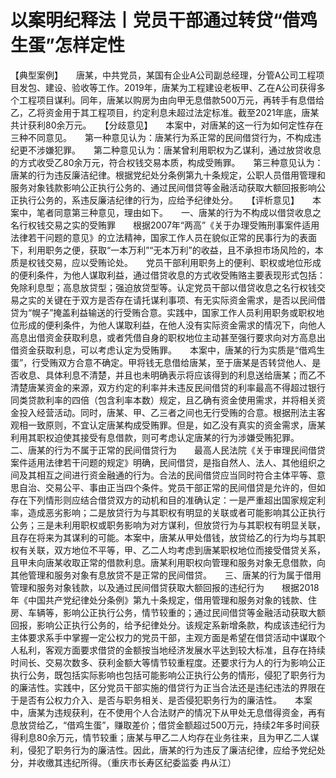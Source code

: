 # 以案明纪释法丨党员干部通过转贷“借鸡生蛋”怎样定性

【典型案例】　　唐某，中共党员，某国有企业A公司副总经理，分管A公司工程项目发包、建设、验收等工作。2019年，唐某为工程建设老板甲、乙在A公司获得多个工程项目谋利。同年，唐某以购房为由向甲无息借款500万元，再转手有息借给乙，乙将资金用于其工程项目，约定利息未超过法定标准。截至2021年底，唐某共计获利80余万元。　　【分歧意见】　　本案中，对唐某的这一行为如何定性存在三种不同意见。　　第一种意见认为：唐某行为系正常的民间借贷行为，不构成违纪更不涉嫌犯罪。　　第二种意见认为：唐某曾利用职权为乙谋利，通过放贷收息的方式收受乙80余万元，符合权钱交易本质，构成受贿罪。　　第三种意见认为：唐某的行为违反廉洁纪律。根据党纪处分条例第九十条规定，公职人员借用管理和服务对象钱款影响公正执行公务的、通过民间借贷等金融活动获取大额回报影响公正执行公务的，系违反廉洁纪律的行为，应给予纪律处分。　　【评析意见】　　本案中，笔者同意第三种意见，理由如下。　　一、唐某的行为不构成以借贷收息之名行权钱交易之实的受贿罪　　根据2007年“两高”《关于办理受贿刑事案件适用法律若干问题的意见》的立法精神，国家工作人员在貌似正常的民事行为的表面下，利用职务之便，获取“一本万利”“无本万利”的收益，且不承担市场风险的，本质是权钱交易，应以受贿论处。　　党员干部利用职务上的便利、职权或地位形成的便利条件，为他人谋取利益，通过借贷收息的方式收受贿赂主要表现形式包括：免除利息型；高息放贷型；强迫放贷型等。认定党员干部以借贷收息之名行权钱交易之实的关键在于双方是否存在请托谋利事项、有无实际资金需求，是否以民间借贷为“幌子”掩盖利益输送的行受贿合意。实践中，国家工作人员利用职务或职权地位形成的便利条件，为他人谋取利益，在他人没有实际资金需求的情况下，向他人高息出借资金获取利息，或者凭借自身的职权地位主动甚至强行要求向对方高息出借资金获取利息，可以考虑认定为受贿罪。　　本案中，唐某的行为实质是“借鸡生蛋”，行受贿双方合意不确定。甲将钱无息借给唐某，至于唐某是否转贷他人、是否收息、具体利息不清楚，并且也未明确表示将应该得到的利息送给唐某；而乙不清楚唐某资金的来源，双方约定的利率并未违反民间借贷的利率最高不得超过银行同类贷款利率的四倍（包含利率本数）规定，且乙确有资金使用需求，并将相关资金投入经营活动。同时，唐某、甲、乙三者之间也无行受贿的合意。根据刑法主客观相一致原则，不宜认定唐某构成受贿罪。但是，如乙没有真实的资金需求，唐某利用其职权迫使其接受有息借款，则可考虑认定唐某的行为涉嫌受贿犯罪。　　二、唐某的行为不属于正常的民间借贷行为　　最高人民法院《关于审理民间借贷案件适用法律若干问题的规定》明确，民间借贷，是指自然人、法人、其他组织之间及其相互之间进行资金融通的行为。合法的民间借贷应当同时符合主体平等、意思自治、交易公平、事由正当四个条件。党员干部正常的民间借贷是允许的，但如存在下列情形则应结合借贷双方的动机和目的准确认定：一是严重超出国家规定利率，造成恶劣影响；二是放贷行为与其职权有明显的关联或者可能影响其公正执行公务；三是未利用职权或职务影响为对方谋利，但放贷行为与其职权有明显关联，且存在将来为其谋利的可能。本案中，唐某从甲处借钱，放贷给乙的行为均与其职权有关联，双方地位不平等，甲、乙二人均考虑到唐某职权地位而接受借贷关系，且甲未向唐某收取正常的借款利息。唐某利用职权向管理和服务对象无息借款，向其他管理和服务对象有息放贷不是正常的民间借贷。　　三、唐某的行为属于借用管理和服务对象钱款，以及通过民间借贷获取大额回报的违纪行为　　根据2018年《中国共产党纪律处分条例》第九十条规定，借用管理和服务对象的钱款、住房、车辆等，影响公正执行公务，情节较重的；通过民间借贷等金融活动获取大额回报，影响公正执行公务的，给予纪律处分。该规定系新增条款，构成该违纪行为主体要求系手中掌握一定公权力的党员干部，主观方面是希望在借贷活动中谋取个人私利，客观方面要求借贷的金额按当地经济发展水平达到较大标准，且存在持续时间长、交易次数多、获利金额大等情节较重程度。还要求行为人的行为影响公正执行公务，既包括实际影响也包括可能影响公正执行公务的情形，侵犯了职务行为的廉洁性。实践中，区分党员干部实施的借贷行为正当合法还是违纪违法的界限在于是否有公权力介入、是否与职务相关、是否侵犯职务行为的廉洁性。　　本案中，唐某为违规获利，在不使用个人合法财产的情况下从甲处无息借得资金，再有息放贷给乙，“借鸡生蛋”，赚取差价；借贷金额超过500万元，持续2年多时间获得利息80余万元，情节较重；唐某与甲乙二人均存在业务往来，且为甲乙二人谋利，侵犯了职务行为的廉洁性。因此，唐某的行为违反了廉洁纪律，应给予党纪处分，并收缴其违纪所得。（重庆市长寿区纪委监委 冉从江）